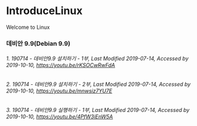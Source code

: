 # IntroduceLinux
Welcome to Linux

### 데비안 9.9(Debian 9.9)
###### 1. 190714 - 데비안9.9 설치하기 - 1부, Last Modified 2019-07-14, Accessed by 2019-10-10, https://youtu.be/rKSOCwRwFdA
###### 2. 190714 - 데비안9.9 설치하기 - 2부, Last Modified 2019-07-14, Accessed by 2019-10-10, https://youtu.be/mnwsiz7YU7E
###### 3. 190714 - 데비안9.9 실행하기 - 1부, Last Modified 2019-07-14, Accessed by 2019-10-10, https://youtu.be/4PfW3iEnW5A
